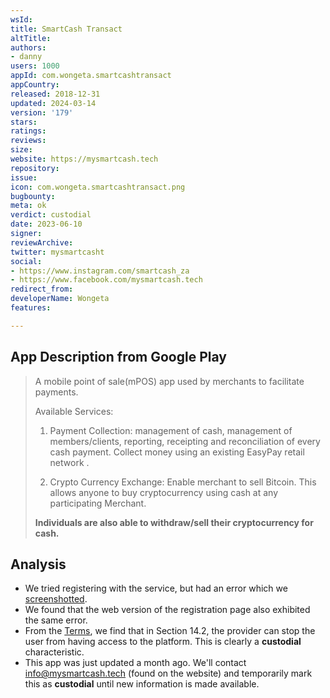 ```yaml
---
wsId: 
title: SmartCash Transact
altTitle: 
authors:
- danny
users: 1000
appId: com.wongeta.smartcashtransact
appCountry: 
released: 2018-12-31
updated: 2024-03-14
version: '179'
stars: 
ratings: 
reviews: 
size: 
website: https://mysmartcash.tech
repository: 
issue: 
icon: com.wongeta.smartcashtransact.png
bugbounty: 
meta: ok
verdict: custodial
date: 2023-06-10
signer: 
reviewArchive: 
twitter: mysmartcasht
social:
- https://www.instagram.com/smartcash_za
- https://www.facebook.com/mysmartcash.tech
redirect_from: 
developerName: Wongeta
features: 

---
```


## App Description from Google Play 

> A mobile point of sale(mPOS) app used by merchants to facilitate payments.
>
> Available Services:
>
> 1. Payment Collection: management of cash, management of members/clients, reporting, receipting and reconciliation of every cash payment. Collect money using an existing EasyPay retail network .
>
> 2. Crypto Currency Exchange: Enable merchant to sell Bitcoin. This allows anyone to buy cryptocurrency using cash at any participating Merchant.
>
> **Individuals are also able to withdraw/sell their cryptocurrency for cash.**

## Analysis 

- We tried registering with the service, but had an error which we [screenshotted](https://twitter.com/BitcoinWalletz/status/1667440556614602753).
- We found that the web version of the registration page also exhibited the same error. 
- From the [Terms](https://mysmartcash.tech/Home/TermsAndCondition#), we find that in Section 14.2, the provider can stop the user from having access to the platform. This is clearly a **custodial** characteristic.
- This app was just updated a month ago. We'll contact info@mysmartcash.tech (found on the website) and temporarily mark this as **custodial** until new information is made available.